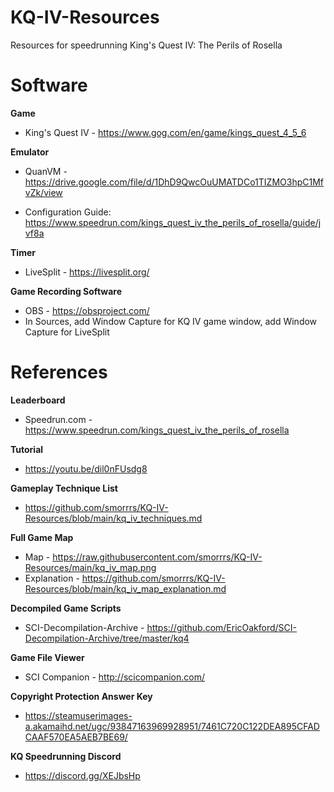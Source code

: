 # KQ-IV-Resources
Resources for speedrunning King's Quest IV: The Perils of Rosella

# Software
**Game**

- King's Quest IV - https://www.gog.com/en/game/kings_quest_4_5_6


**Emulator** 

- QuanVM - https://drive.google.com/file/d/1DhD9QwcOuUMATDCo1TIZMO3hpC1MfvZk/view

- Configuration Guide: https://www.speedrun.com/kings_quest_iv_the_perils_of_rosella/guide/jvf8a


**Timer**

- LiveSplit - https://livesplit.org/


**Game Recording Software**

- OBS - https://obsproject.com/
- In Sources, add Window Capture for KQ IV game window, add Window Capture for LiveSplit


# References
**Leaderboard**

- Speedrun.com - https://www.speedrun.com/kings_quest_iv_the_perils_of_rosella


**Tutorial**
- https://youtu.be/dil0nFUsdg8


**Gameplay Technique List**

- https://github.com/smorrrs/KQ-IV-Resources/blob/main/kq_iv_techniques.md


**Full Game Map**

- Map - https://raw.githubusercontent.com/smorrrs/KQ-IV-Resources/main/kq_iv_map.png
- Explanation - https://github.com/smorrrs/KQ-IV-Resources/blob/main/kq_iv_map_explanation.md


**Decompiled Game Scripts**

- SCI-Decompilation-Archive - https://github.com/EricOakford/SCI-Decompilation-Archive/tree/master/kq4


**Game File Viewer**

- SCI Companion - http://scicompanion.com/


**Copyright Protection Answer Key**

- https://steamuserimages-a.akamaihd.net/ugc/93847163969928951/7461C720C122DEA895CFADCAAF570EA5AEB7BE69/


**KQ Speedrunning Discord**

- https://discord.gg/XEJbsHp

